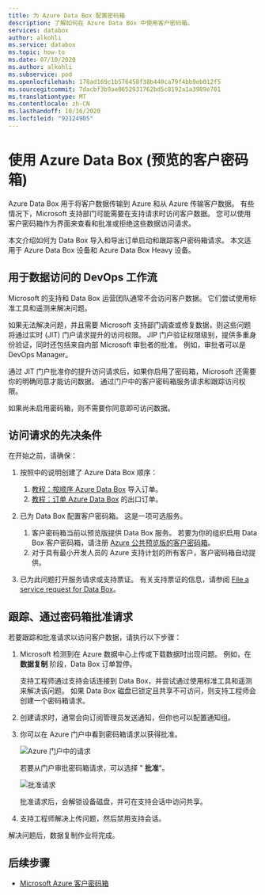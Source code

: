 ```yaml
---
title: 为 Azure Data Box 配置密码箱
description: 了解如何在 Azure Data Box 中使用客户密码箱。
services: databox
author: alkohli
ms.service: databox
ms.topic: how-to
ms.date: 07/10/2020
ms.author: alkohli
ms.subservice: pod
ms.openlocfilehash: 178ad169c1b576458f38b440ca79f4bb9eb012f5
ms.sourcegitcommit: 7dacbf3b9ae0652931762bd5c8192a1a3989e701
ms.translationtype: MT
ms.contentlocale: zh-CN
ms.lasthandoff: 10/16/2020
ms.locfileid: "92124905"
---
```

# <a name="use-customer-lockbox-for-azure-data-box-preview"></a>使用 Azure Data Box (预览的客户密码箱) 

Azure Data Box 用于将客户数据传输到 Azure 和从 Azure 传输客户数据。 有些情况下，Microsoft 支持部门可能需要在支持请求时访问客户数据。 您可以使用客户密码箱作为界面来查看和批准或拒绝这些数据访问请求。 

本文介绍如何为 Data Box 导入和导出订单启动和跟踪客户密码箱请求。 本文适用于 Azure Data Box 设备和 Azure Data Box Heavy 设备。 

## <a name="devops-workflow-for-data-access"></a>用于数据访问的 DevOps 工作流

Microsoft 的支持和 Data Box 运营团队通常不会访问客户数据。 它们尝试使用标准工具和遥测来解决问题。 <!--The only scenarios where there is a need to access customer data is when there is an issue with the data that needs to be fixed. For example, if the data is copied to a wrong folder or is in an incorrect format and is likely to result in an upload or download failure, then Microsoft will try to access your data in the Azure datacenter.--> 

如果无法解决问题，并且需要 Microsoft 支持部门调查或修复数据，则这些问题将通过实时 (JIT) 门户请求提升的访问权限。 JIP 门户验证权限级别，提供多重身份验证，同时还包括来自内部 Microsoft 审批者的批准。 例如，审批者可以是 DevOps Manager。 

通过 JIT 门户批准你的提升访问请求后，如果你启用了密码箱，Microsoft 还需要你的明确同意才能访问数据。 通过门户中的客户密码箱服务请求和跟踪访问权限。 

如果尚未启用密码箱，则不需要你同意即可访问数据。


## <a name="prerequisites-for-access-request"></a>访问请求的先决条件

在开始之前，请确保：

1. 按照中的说明创建了 Azure Data Box 顺序：
    1. [教程：按顺序 Azure Data Box](data-box-deploy-ordered.md) 导入订单。
    1. [教程：订单 Azure Data Box](data-box-deploy-export-ordered.md) 的出口订单。

2. 已为 Data Box 配置客户密码箱。 这是一项可选服务。 

    1. 客户密码箱当前以预览版提供 Data Box 服务。 若要为你的组织启用 Data Box 客户密码箱，请注册 [Azure 公共预览版的客户密码箱](https://forms.office.com/Pages/ResponsePage.aspx?id=v4j5cvGGr0GRqy180BHbR_Kwz02N6XVCoKNpxIpqE_hUNzlTUUNYVkozOVlFNVRSWDVHRkkwTFQyViQlQCN0PWcu)。
    2. 对于具有最小开发人员的 Azure 支持计划的所有客户，客户密码箱自动提供。 <!--How do you enable Lockbox? change this for Azure Data Box, perhaps you need a different support plan When you have an eligible support plan, no action is required by you to enable Customer Lockbox. Customer Lockbox requests are initiated by a Microsoft engineer if this action is needed to progress a support ticket that is filed from somebody in your organization.-->

3. 已为此问题打开服务请求或支持票证。 有关支持票证的信息，请参阅 [File a service request for Data Box](data-box-disk-contact-microsoft-support.md)。


## <a name="track-approve-request-via-lockbox"></a>跟踪、通过密码箱批准请求

若要跟踪和批准请求以访问客户数据，请执行以下步骤：

1. Microsoft 检测到在 Azure 数据中心上传或下载数据时出现问题。 例如，在 **数据复制** 阶段，Data Box 订单暂停。 

    支持工程师通过支持会话连接到 Data Box，并尝试通过使用标准工具和遥测来解决该问题。 如果 Data Box 磁盘已锁定且共享不可访问，则支持工程师会创建一个密码箱请求。 
 
2. 创建请求时，通常会向订阅管理员发送通知，但你也可以配置通知组。 

3. 你可以在 Azure 门户中看到密码箱请求以获得批准。 

    ![Azure 门户中的请求](./media/data-box-customer-lockbox/3-lockbox-request-azure-portal.png)

    若要从门户审批密码箱请求，可以选择 " **批准**"。

    ![批准请求](./media/data-box-customer-lockbox/4-lockbox-request-details-azure-portal.png)


    批准请求后，会解锁设备磁盘，并可在支持会话中访问共享。

4. 支持工程师解决上传问题，然后禁用支持会话。

解决问题后，数据复制作业将完成。


## <a name="next-steps"></a>后续步骤

- [Microsoft Azure 客户密码箱](../security/fundamentals/customer-lockbox-overview.md)

<!--- [Approve, audit support access requests to VMs using Customer Lockbox for Azure](https://azure.microsoft.com/blog/approve-audit-support-access-requests-to-vms-using-customer-lockbox-for-azure/)-->